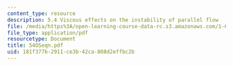 ```yaml
---
content_type: resource
description: 5.4 Viscous effects on the instability of parallel flow
file: /media/https%3A/open-learning-course-data-rc.s3.amazonaws.com/1-63-advanced-fluid-dynamics-of-the-environment-fall-2002/181f377b2911ce3b42ca808d2effbc2b_54OSeqn.pdf
file_type: application/pdf
resourcetype: Document
title: 54OSeqn.pdf
uid: 181f377b-2911-ce3b-42ca-808d2effbc2b
---
```

